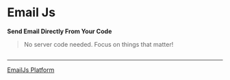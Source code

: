 # Email Js

**Send Email Directly From Your Code**

> No server code needed. Focus on things that matter!

```This is Just a Template

```

---

[EmailJs Platform](https://www.emailjs.com/)
